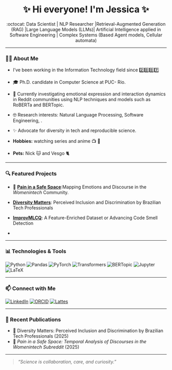 <h1 align="center">✨ Hi everyone! I'm Jessica ✨</h1>

<p align="center">
 :octocat: Data Scientist | NLP Researcher |Retrieval-Augmented Generation (RAG) |Large Language Models (LLMs)| Artificial Intelligence applied in Software Engineering | Complex Systems (Based Agent models, Cellular automata) 
</p>

---

### 👩‍💻 About Me
- I’ve been working in the Information Technology field since :two::zero::zero::seven:
- 🎓 Ph.D. candidate in Computer Science at PUC- Rio.
- 🔭 Currently investigating emotional expression and interaction dynamics in Reddit communities using NLP techniques and models such as RoBERTa and BERTopic.
- 🤓 Research interests: Natural Language Processing, Software Engineering, .
- ✨ Advocate for diversity in tech and reproducible science.
  
- **Hobbies:** watching series and anime :tv: :popcorn:  
- **Pets:** Nick :cat: and Vesgo 🐈

---

### 🔍 Featured Projects


- 💬 [**Pain in a Safe Space**](https://github.com/aisepucrio/subredditWomanAnalysis):Mapping Emotions and Discourse in the *Womenintech* Community.
  
- [**Diversity Matters**](https://github.com/aisepucrio/Diversity4BRSE): Perceived Inclusion and Discrimination by Brazilian Tech Professionals


- [**ImprovMLCQ**](https://github.com/aisepucrio/ImprovMLCQ): A Feature-Enriched Dataset or Advancing Code Smell Detection

- 



---

### 📊 Technologies & Tools

![Python](https://img.shields.io/badge/-Python-3776AB?logo=python&logoColor=white&style=flat)
![Pandas](https://img.shields.io/badge/-Pandas-150458?logo=pandas&logoColor=white&style=flat)
![PyTorch](https://img.shields.io/badge/-PyTorch-EE4C2C?logo=pytorch&logoColor=white&style=flat)
![Transformers](https://img.shields.io/badge/-Transformers-FF9900?logo=huggingface&logoColor=white&style=flat)
![BERTopic](https://img.shields.io/badge/-BERTopic-blueviolet?style=flat)
![Jupyter](https://img.shields.io/badge/-Jupyter-F37626?logo=jupyter&logoColor=white&style=flat)
![LaTeX](https://img.shields.io/badge/-LaTeX-008080?logo=latex&logoColor=white&style=flat)

---

### 📫 Connect with Me

[![LinkedIn](https://img.shields.io/badge/-LinkedIn-0A66C2?logo=linkedin&logoColor=white)](https://www.linkedin.com/in/jéssica-ribas-28695a24b/)
[![ORCID](https://img.shields.io/badge/-ORCID-A6CE39?logo=orcid&logoColor=white)](https://orcid.org/0000-0002-9294-9533)
[![Lattes](https://img.shields.io/badge/-Lattes-0072BC?logo=academia&logoColor=white)](https://lattes.cnpq.br/0184065483554090)

---

### 📝 Recent Publications

- 📰 Diversity Matters: Perceived Inclusion and Discrimination by Brazilian Tech Professionals (2025)
- 📰 *Pain in a Safe Space: Temporal Analysis of Discourses in the Womenintech Subreddit* (2025)


---

> *“Science is collaboration, care, and curiosity.”*




